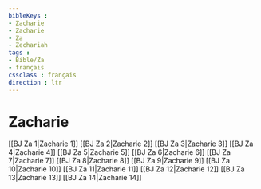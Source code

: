 ```yaml
---
bibleKeys : 
- Zacharie
- Zacharie
- Za
- Zechariah
tags : 
- Bible/Za
- français
cssclass : français
direction : ltr
---
```


# Zacharie

[[BJ Za 1|Zacharie 1]]
[[BJ Za 2|Zacharie 2]]
[[BJ Za 3|Zacharie 3]]
[[BJ Za 4|Zacharie 4]]
[[BJ Za 5|Zacharie 5]]
[[BJ Za 6|Zacharie 6]]
[[BJ Za 7|Zacharie 7]]
[[BJ Za 8|Zacharie 8]]
[[BJ Za 9|Zacharie 9]]
[[BJ Za 10|Zacharie 10]]
[[BJ Za 11|Zacharie 11]]
[[BJ Za 12|Zacharie 12]]
[[BJ Za 13|Zacharie 13]]
[[BJ Za 14|Zacharie 14]]
